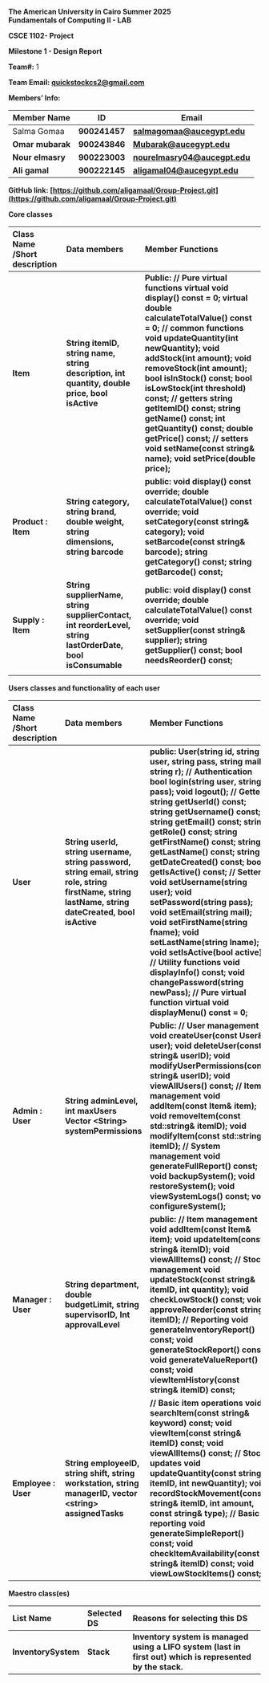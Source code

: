 **The American University in Cairo Summer 2025**  
**Fundamentals of Computing II \- LAB** 

**CSCE 1102- Project**  

**Milestone 1 \- Design Report** 

**Team\#:** 1						

**Team Email: quickstockcs2@gmail.com**

**Members’ Info:** 

| Member Name  | ID  | Email |
| ----- | ----- | ----- |
| Salma Gomaa | **900241457** | **[salmagomaa@aucegypt.edu](mailto:salmagomaa@aucegypt.edu)**  |
| **Omar mubarak** | **900243846** | **[Mubarak@aucegypt.edu](mailto:Mubarak@aucegypt.edu)**  |
| **Nour elmasry** | **900223003** | **[nourelmasry04@aucegpt.edu](mailto:nourelmasry04@aucegpt.edu)**  |
| **Ali gamal** | **900222145** | **[aligamal04@aucegypt.edu](mailto:aligamal04@aucegypt.edu)**  |

**GitHub link: [https://github.com/aligamaal/Group-Project.git](https://github.com/aligamaal/Group-Project.git)** 

**Core classes**  

| Class Name /Short  description | Data members  | Member Functions |
| :---- | :---- | :---- |
| **Item**  | **String itemID, string name, string description, int quantity, double price, bool isActive** | **Public: // Pure virtual functions virtual void display() const \= 0; virtual double calculateTotalValue() const \= 0; // common functions void updateQuantity(int newQuantity); void addStock(int amount); void removeStock(int amount); bool isInStock() const; bool isLowStock(int threshold) const; // getters string getItemID() const; string getName() const; int getQuantity() const; double getPrice() const; // setters void setName(const string& name); void setPrice(double price);** |
| **Product : Item** | **String category, string brand, double weight, string dimensions, string barcode** | **public: void display() const override; double calculateTotalValue() const override; void setCategory(const string& category); void setBarcode(const string& barcode); string getCategory() const;  string getBarcode() const;** |
| **Supply : Item** | **String supplierName, string supplierContact, int reorderLevel, string lastOrderDate, bool isConsumable** | **public: void display() const override; double calculateTotalValue() const override; void setSupplier(const string& supplier); string getSupplier() const; bool needsReorder() const;** |
|  |  |  |

**Users classes and functionality of each user** 

| Class Name /Short  description | Data members  | Member Functions |
| :---- | :---- | :---- |
| **User** | **String userId, string username, string password, string email, string role, string firstName, string lastName, string dateCreated, bool isActive** | **public:    User(string id, string user, string pass, string mail, string r); // Authentication     bool login(string user, string pass);     void logout();          // Getters     string getUserId() const;     string getUsername() const;     string getEmail() const;     string getRole() const;     string getFirstName() const;     string getLastName() const;     string getDateCreated() const;     bool getIsActive() const;          // Setters     void setUsername(string user);     void setPassword(string pass);     void setEmail(string mail);     void setFirstName(string fname);     void setLastName(string lname);     void setIsActive(bool active);          // Utility functions     void displayInfo() const;     void changePassword(string newPass);          // Pure virtual function     virtual void displayMenu() const \= 0;**  |
| **Admin : User** | **String adminLevel, int maxUsers Vector \<String\> systemPermissions** | **Public: // User management     void createUser(const User& user);     void deleteUser(const string& userID);     void modifyUserPermissions(const string& userID);     void viewAllUsers() const;          // Item management     void addItem(const Item& item);     void removeItem(const std::string& itemID);     void modifyItem(const std::string& itemID);          // System management     void generateFullReport() const;     void backupSystem();     void restoreSystem();     void viewSystemLogs() const;     void configureSystem();** |
| **Manager : User** | **String department, double budgetLimit, string supervisorID, Int approvalLevel** | **public:     // Item management     void addItem(const Item& item);     void updateItem(const string& itemID);     void viewAllItems() const;          // Stock management     void updateStock(const string& itemID, int quantity);     void checkLowStock() const;     void approveReorder(const string& itemID);          // Reporting     void generateInventoryReport() const;     void generateStockReport() const;     void generateValueReport() const;     void viewItemHistory(const string& itemID) const;** |
| **Employee : User** | **String employeeID, string shift, string workstation, string managerID, vector \<string\> assignedTasks** | **// Basic item operations     void searchItem(const string& keyword) const;     void viewItem(const string& itemID) const;     void viewAllItems() const;          // Stock updates     void updateQuantity(const string& itemID, int newQuantity);     void recordStockMovement(const string& itemID, int amount, const string& type);          // Basic reporting     void generateSimpleReport() const;     void checkItemAvailability(const string& itemID) const;     void viewLowStockItems() const;** |

**Maestro class(es)**

| List Name  | Selected DS  | Reasons for selecting this DS |
| :---- | :---- | :---- |
| **InventorySystem** | **Stack**  | **Inventory system is managed using a LIFO system (last in first out) which is represented by the stack.** |

